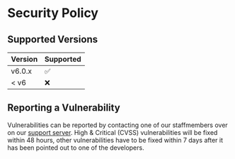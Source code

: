 # Security Policy

## Supported Versions
| Version | Supported          |
| ------- | ------------------ |
| v6.0.x  | :white_check_mark: |
| < v6    | :x:                |

## Reporting a Vulnerability

Vulnerabilities can be reported by contacting one of our staffmembers over on our [support server](https://discord.gg/3SYg3M5). High & Critical (CVSS) vulnerabilities will be fixed within 48 hours, other vulnerabilities have to be fixed within 7 days after it has been pointed out to one of the developers.